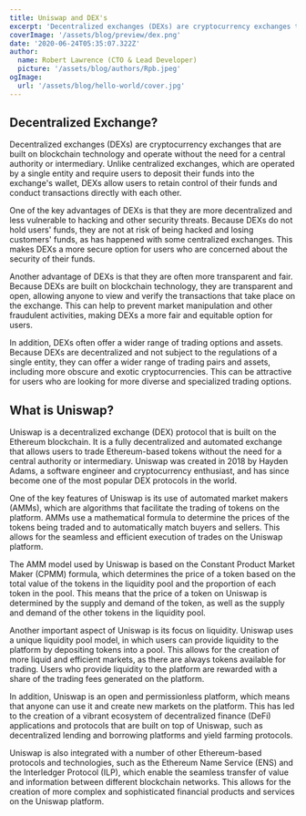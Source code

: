 ```yaml
---
title: Uniswap and DEX's
excerpt: 'Decentralized exchanges (DEXs) are cryptocurrency exchanges that are built on blockchain technology and operate without the need for a central authority...'
coverImage: '/assets/blog/preview/dex.png'
date: '2020-06-24T05:35:07.322Z'
author: 
  name: Robert Lawrence (CTO & Lead Developer)
  picture: '/assets/blog/authors/Rpb.jpeg'
ogImage:
  url: '/assets/blog/hello-world/cover.jpg'
---
```


## Decentralized Exchange?

Decentralized exchanges (DEXs) are cryptocurrency exchanges that are built on blockchain technology and operate without the need for a central authority or intermediary. Unlike centralized exchanges, which are operated by a single entity and require users to deposit their funds into the exchange's wallet, DEXs allow users to retain control of their funds and conduct transactions directly with each other.

One of the key advantages of DEXs is that they are more decentralized and less vulnerable to hacking and other security threats. Because DEXs do not hold users' funds, they are not at risk of being hacked and losing customers' funds, as has happened with some centralized exchanges. This makes DEXs a more secure option for users who are concerned about the security of their funds.

Another advantage of DEXs is that they are often more transparent and fair. Because DEXs are built on blockchain technology, they are transparent and open, allowing anyone to view and verify the transactions that take place on the exchange. This can help to prevent market manipulation and other fraudulent activities, making DEXs a more fair and equitable option for users.

In addition, DEXs often offer a wider range of trading options and assets. Because DEXs are decentralized and not subject to the regulations of a single entity, they can offer a wider range of trading pairs and assets, including more obscure and exotic cryptocurrencies. This can be attractive for users who are looking for more diverse and specialized trading options.


## What is Uniswap?

Uniswap is a decentralized exchange (DEX) protocol that is built on the Ethereum blockchain. It is a fully decentralized and automated exchange that allows users to trade Ethereum-based tokens without the need for a central authority or intermediary. Uniswap was created in 2018 by Hayden Adams, a software engineer and cryptocurrency enthusiast, and has since become one of the most popular DEX protocols in the world.

One of the key features of Uniswap is its use of automated market makers (AMMs), which are algorithms that facilitate the trading of tokens on the platform. AMMs use a mathematical formula to determine the prices of the tokens being traded and to automatically match buyers and sellers. This allows for the seamless and efficient execution of trades on the Uniswap platform.

The AMM model used by Uniswap is based on the Constant Product Market Maker (CPMM) formula, which determines the price of a token based on the total value of the tokens in the liquidity pool and the proportion of each token in the pool. This means that the price of a token on Uniswap is determined by the supply and demand of the token, as well as the supply and demand of the other tokens in the liquidity pool.

Another important aspect of Uniswap is its focus on liquidity. Uniswap uses a unique liquidity pool model, in which users can provide liquidity to the platform by depositing tokens into a pool. This allows for the creation of more liquid and efficient markets, as there are always tokens available for trading. Users who provide liquidity to the platform are rewarded with a share of the trading fees generated on the platform.

In addition, Uniswap is an open and permissionless platform, which means that anyone can use it and create new markets on the platform. This has led to the creation of a vibrant ecosystem of decentralized finance (DeFi) applications and protocols that are built on top of Uniswap, such as decentralized lending and borrowing platforms and yield farming protocols.

Uniswap is also integrated with a number of other Ethereum-based protocols and technologies, such as the Ethereum Name Service (ENS) and the Interledger Protocol (ILP), which enable the seamless transfer of value and information between different blockchain networks. This allows for the creation of more complex and sophisticated financial products and services on the Uniswap platform.
